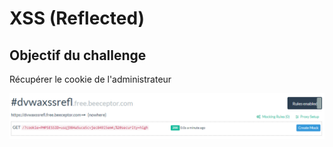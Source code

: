 # XSS \(Reflected\)

## Objectif du challenge

Récupérer le cookie de l'administrateur

![](../../../../.gitbook/assets/625d7342e0fcd6fe773feb4a7a0467cb.png)













